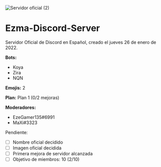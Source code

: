 ![Servidor oficial (2)](https://user-images.githubusercontent.com/73393487/151456192-de8737e0-6b8d-40f5-9d62-9fe788f08586.png)
# Ezma-Discord-Server
Servidor Oficial de Discord en Español, creado el jueves 26 de enero de 2022.

**Bots:**
- Koya
- Zira
- NQN

**Emojis:** 2

**Plan:** Plan 1 (0/2 mejoras)

**Moderadores:**
- EzeGamer135#6991
- MaXi#3323

Pendiente:
- [ ] Nombre oficial decidido
- [ ] Imagen oficial decidida
- [ ] Primera mejora de servidor alcanzada
- [ ] Objetivo de miembros: 10 (2/10)
